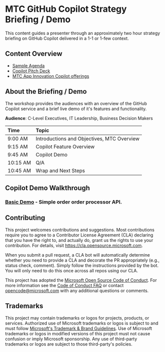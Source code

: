 # MTC GitHub Copilot Strategy Briefing / Demo

This content guides a presenter through an approximately two hour strategy briefing on GitHub Copilot delivered in a 1-1 or 1-few context.

## Content Overview
- [Sample Agenda](./resources/agenda-mtc-1m.docx)
- [Copilot Pitch Deck](./resources/GitHub-Copilot-Pitch-Deck-Final.pptx)
- [MTC App Innovation Copilot offerings](./resources/MTC%20GHCopilot%20Offering.pptx)


## About the Briefing / Demo 

The workshop provides the audiences with an overview of the GitHub Copilot service and a brief live demo of it's features and functionality.

**Audience**: C-Level Executives, IT Leadership, Business Decision Makers

| Time         | Topic   |
|:-------------|:------- |
|9:00 AM  | Introductions and Objectives, MTC Overview|
|9:15 AM  | Copilot Feature Overview |
|9:45 AM  | Copilot Demo |
|10:15 AM | Q/A |
|10:45 AM | Wrap and Next Steps |

## Copilot Demo Walkthrough

### [Basic Demo](./basicDemo.md) - Simple order order processor API.

## Contributing

This project welcomes contributions and suggestions.  Most contributions require you to agree to a
Contributor License Agreement (CLA) declaring that you have the right to, and actually do, grant us
the rights to use your contribution. For details, visit https://cla.opensource.microsoft.com.

When you submit a pull request, a CLA bot will automatically determine whether you need to provide
a CLA and decorate the PR appropriately (e.g., status check, comment). Simply follow the instructions
provided by the bot. You will only need to do this once across all repos using our CLA.

This project has adopted the [Microsoft Open Source Code of Conduct](https://opensource.microsoft.com/codeofconduct/).
For more information see the [Code of Conduct FAQ](https://opensource.microsoft.com/codeofconduct/faq/) or
contact [opencode@microsoft.com](mailto:opencode@microsoft.com) with any additional questions or comments.

## Trademarks

This project may contain trademarks or logos for projects, products, or services. Authorized use of Microsoft 
trademarks or logos is subject to and must follow 
[Microsoft's Trademark & Brand Guidelines](https://www.microsoft.com/en-us/legal/intellectualproperty/trademarks/usage/general).
Use of Microsoft trademarks or logos in modified versions of this project must not cause confusion or imply Microsoft sponsorship.
Any use of third-party trademarks or logos are subject to those third-party's policies.
